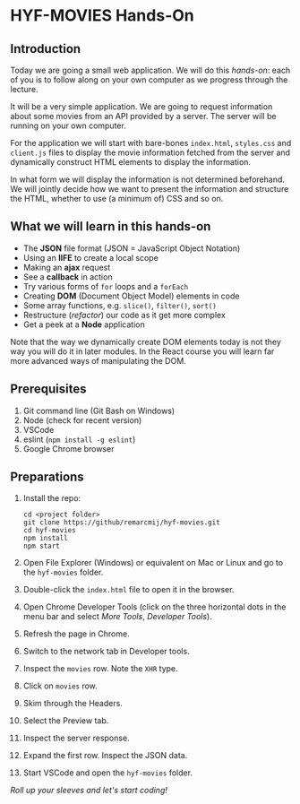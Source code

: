 # HYF-MOVIES Hands-On

## Introduction

Today we are going a small web application. We will do this _hands-on_: each of you is to follow along on your own computer as we progress through the lecture.

It will be a very simple application. We are going to request information about some movies from an API provided by a server. The server will be running on your own computer.

For the application we will start with bare-bones `index.html`, `styles.css` and `client.js` files to display the movie information fetched from the server and dynamically construct HTML elements to display the information.

In what form we will display the information is not determined beforehand. We will jointly decide how we want to present the information and structure the HTML, whether to use (a minimum of) CSS and so on.

## What we will learn in this hands-on

- The **JSON** file format (JSON = JavaScript Object Notation)
- Using an **IIFE** to create a local scope
- Making an **ajax** request
- See a **callback** in action
- Try various forms of `for` loops and a `forEach`
- Creating **DOM** (Document Object Model) elements in code
- Some array functions, e.g. `slice()`, `filter()`, `sort()`
- Restructure (_refactor_) our code as it get more complex
- Get a peek at a **Node** application

Note that the way we dynamically create DOM elements today is not they way you will do it in later modules. In the React course you will learn far more advanced ways of manipulating the DOM.

## Prerequisites

1. Git command line (Git Bash on Windows)
2. Node (check for recent version)
3. VSCode
4. eslint (`npm install -g eslint`)
5. Google Chrome browser

## Preparations

1. Install the repo:

    ```
    cd <project folder>
    git clone https://github/remarcmij/hyf-movies.git
    cd hyf-movies
    npm install
    npm start
    ```

2. Open File Explorer (Windows) or equivalent on Mac or Linux and go to the `hyf-movies` folder.
3. Double-click the `index.html` file to open it in the browser.
4. Open Chrome Developer Tools (click on the three horizontal dots in the menu bar and select _More Tools_, _Developer Tools_).
5. Refresh the page in Chrome.
6. Switch to the network tab in Developer tools.
7. Inspect the `movies` row. Note the `XHR` type.
8. Click on `movies` row.
9. Skim through the Headers.
10. Select the Preview tab.
11. Inspect the server response.
12. Expand the first row. Inspect the JSON data.
13. Start VSCode and open the `hyf-movies` folder.

_Roll up your sleeves and let's start coding!_
